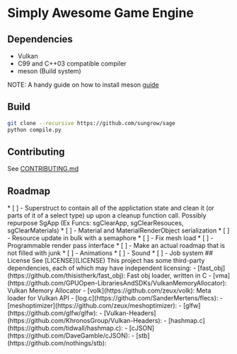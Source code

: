 # Simply Awesome Game Engine

## Dependencies

- Vulkan
- C99 and C++03 compatible compiler
- meson (Build system)

NOTE: A handy guide on how to install meson [guide](https://mesonbuild.com/Quick-guide.html)

## Build

```sh
git clone --recursive https://github.com/sungrow/sage
python compile.py
```

## Contributing

See [CONTRIBUTING.md](CONTRIBUTING.md)

## Roadmap

<!---
(Note: Mb not a good idea as it would lead to hanging pointers to a freed data and unobvious state change (Function only needs a pointer to an app to change any state it wants. If we allow the users to be lazy, they will be).)
--!>

* [ ] - Superstruct to contain all of the applictation state and clean it (or parts of it of a select type) up upon a cleanup function call. Possibly repurpose SgApp (Ex Funcs: sgClearApp, sgClearResouces, sgClearMaterials)
* [ ] - Material and MaterialRenderObject serialization
* [ ] - Resource update in bulk with a semaphore
* [ ] - Fix mesh load
* [ ] - Programmable render pass interface
* [ ] - Make an actual roadmap that is not filled with junk
* [ ] - Animations
* [ ] - Sound
* [ ] - Job system

## License

See [LICENSE](LICENSE)

This project has some third-party dependencies, each of which may have independent licensing:

- [fast_obj](https://github.com/thisistherk/fast_obj): Fast obj loader, written in C
- [vma](https://github.com/GPUOpen-LibrariesAndSDKs/VulkanMemoryAllocator): Vulkan Memory Allocator
- [volk](https://github.com/zeux/volk): Meta loader for Vulkan API
- [log.c](https://github.com/SanderMertens/flecs): 
- [meshoptimizer](https://github.com/zeux/meshoptimizer):
- [glfw](https://github.com/glfw/glfw):
- [Vulkan-Headers](https://github.com/KhronosGroup/Vulkan-Headers):
- [hashmap.c](https://github.com/tidwall/hashmap.c):
- [cJSON](https://github.com/DaveGamble/cJSON):
- [stb](https://github.com/nothings/stb):

